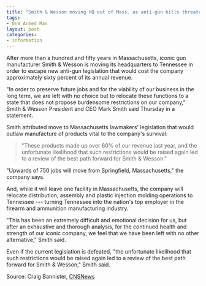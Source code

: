 ```yaml
---
title: "Smith & Wesson moving HQ out of Mass. as anti-gun bills threatening 60% of its revenue left company 'no choice'"
tags:
- One Armed Man
layout: post
categories:
- information
---
```


After more than a hundred and fifty years in Massachusetts, iconic gun manufacturer Smith & Wesson is moving its headquarters to Tennessee in order to escape new anti-gun legislation that would cost the company approximately sixty percent of its annual revenue.

"In order to preserve future jobs and for the viability of our business in the long term, we are left with no choice but to relocate these functions to a state that does not propose burdensome restrictions on our company," Smith & Wesson President and CEO Mark Smith said Thursday in a statement.

Smith attributed move to Massachusetts lawmakers' legislation that would outlaw manufacture of products vital to the company's survival:

> "These products made up over 60% of our revenue last year, and the unfortunate likelihood that such restrictions would be raised again led to a review of the best path forward for Smith & Wesson."

"Upwards of 750 jobs will move from Springfield, Massachusetts," the company says.

And, while it will leave one facility in Massachusetts, the company will relocate distribution, assembly and plastic injection molding operations to Tennessee --- turning Tennessee into the nation's top employer in the firearm and ammunition manufacturing industry.

"This has been an extremely difficult and emotional decision for us, but after an exhaustive and thorough analysis, for the continued health and strength of our iconic company, we feel that we have been left with no other alternative," Smith said.

Even if the current legislation is defeated, "the unfortunate likelihood that such restrictions would be raised again led to a review of the best path forward for Smith & Wesson," Smith said.

Source: Craig Bannister, [CNSNews](https://www.cnsnews.com/blog/craig-bannister/smith-wesson-moving-hq-out-mass-anti-gun-bills-threatening-60-its-revenue-left)
